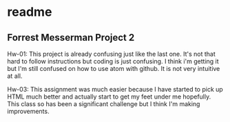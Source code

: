 # readme

## Forrest Messerman Project 2

Hw-01: This project is already confusing just like the last one.
It's not that hard to follow instructions but coding is just confusing.
I think i'm getting it but I'm still confused on how to use atom
with github. It is not very intuitive at all.

Hw-03: This assignment was much easier because I have started to pick up HTML
much better and actually start to get my feet under me hopefully. This class so
has been a significant challenge but I think I'm making improvements.
